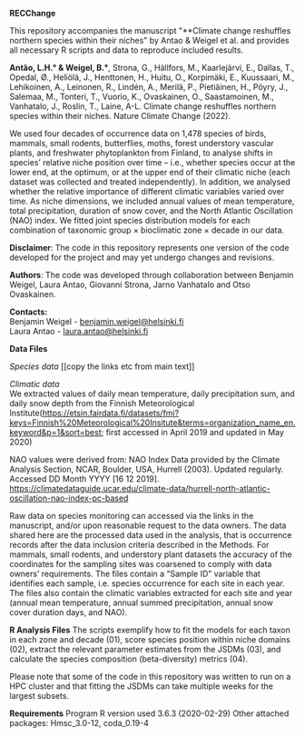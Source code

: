 **RECChange**

This repository accompanies the manuscript "**Climate change reshuffles northern species within their niches" by Antao & Weigel et al. and provides all necessary R scripts and data to reproduce included results.

**Antão, L.H.° & Weigel, B.°**, Strona, G., Hällfors, M., Kaarlejärvi, E., Dallas, T., Opedal, Ø., Heliölä, J., Henttonen, H., Huitu, O., Korpimäki, E., Kuussaari, M., Lehikoinen, A., Leinonen, R., Lindén, A., Merilä, P., Pietiäinen, H., Pöyry, J., Salemaa, M., Tonteri, T., Vuorio, K., Ovaskainen, O., Saastamoinen, M., Vanhatalo, J., Roslin, T., Laine, A-L. Climate change reshuffles northern species within their niches. Nature Climate Change (2022).


We used four decades of occurrence data on 1,478 species of birds, mammals, small rodents, butterflies, moths, forest understory vascular plants, and freshwater phytoplankton from Finland, to analyse shifts in species’ relative niche position over time – i.e., whether species occur at the lower end, at the optimum, or at the upper end of their climatic niche (each dataset was collected and treated independently). In addition, we analysed whether the relative importance of different climatic variables varied over time. As niche dimensions, we included annual values of mean temperature, total precipitation, duration of snow cover, and the North Atlantic Oscillation (NAO) index. We fitted joint species distribution models for each combination of taxonomic group × bioclimatic zone × decade in our data.

**Disclaimer**: The code in this repository represents one version of the code developed for the project and may yet undergo changes and revisions.

**Authors**: The code was developed through collaboration between Benjamin Weigel, Laura Antao, Giovanni Strona, Jarno Vanhatalo and Otso Ovaskainen.


**Contacts:**     
Benjamin Weigel - benjamin.weigel@helsinki.fi     
Laura Antao - laura.antao@helsinki.fi


**Data Files**

*Species data*
[[copy the links etc from main text]]


*Climatic data*  
We extracted values of daily mean temperature, daily precipitation sum, and daily snow depth from the Finnish
Meteorological Institute(https://etsin.fairdata.fi/datasets/fmi?keys=Finnish%20Meteorological%20Insitute&terms=organization_name_en.keyword&p=1&sort=best; first accessed in April 2019 and updated in May 2020)

NAO values were derived from: NAO Index Data provided by the Climate Analysis Section, NCAR, Boulder, USA, Hurrell (2003). Updated regularly. Accessed DD Month YYYY [16 12 2019]. https://climatedataguide.ucar.edu/climate-data/hurrell-north-atlantic-oscillation-nao-index-pc-based


Raw data on species monitoring can accessed via the links in the manuscript, and/or upon reasonable request to the data owners.
The data shared here are the processed data used in the analysis, that is occurrence records after the data inclusion criteria described in the Methods.
For mammals, small rodents, and understory plant datasets the accuracy of the coordinates for the sampling sites was coarsened to comply with data owners’ requirements. The files contain a “Sample ID” variable that identifies each sample, i.e. species occurrence for each site in each year.
The files also contain the climatic variables extracted for each site and year (annual mean temperature, annual summed precipitation, annual snow cover duration days, and NAO).


**R Analysis Files**
The scripts exemplify how to fit the models for each taxon in each zone and decade (01), score species position within niche domains (02), extract the relevant parameter estimates from the JSDMs (03), and calculate the species composition (beta-diversity) metrics (04).

Please note that some of the code in this repository was written to run on a HPC cluster and that fitting the JSDMs can take multiple weeks for the largest subsets.

**Requirements**
Program R version used 3.6.3 (2020-02-29)
Other attached packages: Hmsc_3.0-12, coda_0.19-4 
